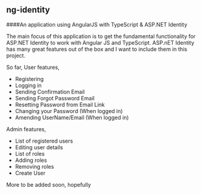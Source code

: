 ## ng-identity
####An application using AngularJS with TypeScript &amp; ASP.NET Identity


The main focus of this application is to get the fundamental functionality for ASP.NET Identity to work with Angular JS and TypeScript. 
ASP.nET Identity has many great features out of the box and I want to include them in this project.

So far,
User features,
* Registering
* Logging in
* Sending Confirmation Email
* Sending Forgot Password Email
* Resetting Password from Email Link
* Changing your Password (When logged in)
* Amending UserName/Email (When logged in)

Admin features,
* List of registered users
* Editing user details
* List of roles
* Adding roles
* Removing roles
* Create User

More to be added soon, hopefully

